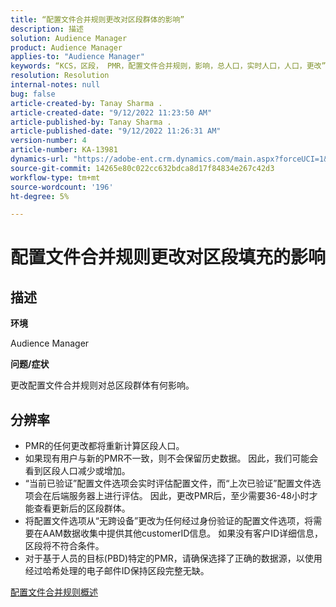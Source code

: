 ```yaml
---
title: “配置文件合并规则更改对区段群体的影响”
description: 描述
solution: Audience Manager
product: Audience Manager
applies-to: "Audience Manager"
keywords: “KCS，区段， PMR，配置文件合并规则，影响，总人口，实时人口，人口，更改”
resolution: Resolution
internal-notes: null
bug: false
article-created-by: Tanay Sharma .
article-created-date: "9/12/2022 11:23:50 AM"
article-published-by: Tanay Sharma .
article-published-date: "9/12/2022 11:26:31 AM"
version-number: 4
article-number: KA-13981
dynamics-url: "https://adobe-ent.crm.dynamics.com/main.aspx?forceUCI=1&pagetype=entityrecord&etn=knowledgearticle&id=02c0eb5d-8d32-ed11-9db1-002248086735"
source-git-commit: 14265e80c022cc632bdca8d17f84834e267c42d3
workflow-type: tm+mt
source-wordcount: '196'
ht-degree: 5%

---
```


# 配置文件合并规则更改对区段填充的影响

## 描述


<b>环境</b>

Audience Manager



<b>问题/症状</b>

更改配置文件合并规则对总区段群体有何影响。


## 分辨率


- PMR的任何更改都将重新计算区段人口。
- 如果现有用户与新的PMR不一致，则不会保留历史数据。 因此，我们可能会看到区段人口减少或增加。
- “当前已验证”配置文件选项会实时评估配置文件，而“上次已验证”配置文件选项会在后端服务器上进行评估。 因此，更改PMR后，至少需要36-48小时才能查看更新后的区段群体。
- 将配置文件选项从“无跨设备”更改为任何经过身份验证的配置文件选项，将需要在AAM数据收集中提供其他customerID信息。 如果没有客户ID详细信息，区段将不符合条件。
- 对于基于人员的目标(PBD)特定的PMR，请确保选择了正确的数据源，以使用经过哈希处理的电子邮件ID保持区段完整无缺。




[配置文件合并规则概述](https://experienceleague.adobe.com/docs/audience-manager/user-guide/features/profile-merge-rules/merge-rules-overview.html?lang=en)
